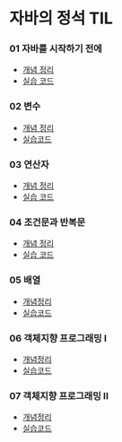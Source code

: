 # 자바의 정석 TIL

### 01 자바를 시작하기 전에
- [개념 정리](https://github.com/GitmasterLJH/java-til/blob/main/Java%EB%AC%B8%EB%B2%95/01%20%EC%9E%90%EB%B0%94%EB%A5%BC%20%EC%8B%9C%EC%9E%91%ED%95%98%EA%B8%B0%20%EC%A0%84%EC%97%90.md)
- [실습 코드](https://github.com/GitmasterLJH/java-til/blob/main/Java%EB%AC%B8%EB%B2%95/code/01%20%EC%9E%90%EB%B0%94%EB%A5%BC%20%EC%8B%9C%EC%9E%91%ED%95%98%EA%B8%B0%20%EC%A0%84%EC%97%90/code_1_1.java)
### 02 변수
- [개념 정리](https://github.com/GitmasterLJH/java-til/blob/main/Java%EB%AC%B8%EB%B2%95/02%20%EB%B3%80%EC%88%98.md)
- [실습코드](https://github.com/GitmasterLJH/java-til/blob/main/Java%EB%AC%B8%EB%B2%95/code/02%20%EB%B3%80%EC%88%98(Variable)/code_2_1.java)
### 03 연산자
- [개념 정리](https://github.com/GitmasterLJH/java-til/blob/main/Java%EB%AC%B8%EB%B2%95/03%20%EC%97%B0%EC%82%B0%EC%9E%90.md)
- [실습 코드](https://github.com/GitmasterLJH/java-til/blob/main/Java%EB%AC%B8%EB%B2%95/code/03%20%EC%97%B0%EC%82%B0%EC%9E%90(Operator)/code_3_1.java)
### 04 조건문과 반복문
- [개념 정리](https://github.com/GitmasterLJH/java-til/blob/main/Java%EB%AC%B8%EB%B2%95/04%20%EC%A1%B0%EA%B1%B4%EB%AC%B8%EA%B3%BC%20%EB%B0%98%EB%B3%B5%EB%AC%B8.md)
- [실습 코드](https://github.com/GitmasterLJH/java-til/blob/main/Java%EB%AC%B8%EB%B2%95/code/04%20%EC%A1%B0%EA%B1%B4%EB%AC%B8%EA%B3%BC%20%EB%B0%98%EB%B3%B5%EB%AC%B8/code_4_1.java)
### 05 배열
- [개념정리](https://github.com/GitmasterLJH/java-til/blob/main/Java%EB%AC%B8%EB%B2%95/05%20%EB%B0%B0%EC%97%B4.md)
- [실습코드](https://github.com/GitmasterLJH/java-til/blob/main/Java%EB%AC%B8%EB%B2%95/code/05%20%EB%B0%B0%EC%97%B4(Array)/code_5_1.java)
### 06 객체지향 프로그래밍 I
- [개념정리](https://github.com/GitmasterLJH/java-til/blob/main/Java%EB%AC%B8%EB%B2%95/06%20%EA%B0%9D%EC%B2%B4%EC%A7%80%ED%96%A5%20%ED%94%84%EB%A1%9C%EA%B7%B8%EB%9E%98%EB%B0%8D%20I.md)
- [실습코드](https://github.com/GitmasterLJH/java-til/tree/main/Java%EB%AC%B8%EB%B2%95/code/06%20%EA%B0%9D%EC%B2%B4%EC%A7%80%ED%96%A5%20%ED%94%84%EB%A1%9C%EA%B7%B8%EB%9E%98%EB%B0%8D%20I)

### 07 객체지향 프로그래밍 II

- [개념정리](https://github.com/GitmasterLJH/java-til/blob/main/Java%EB%AC%B8%EB%B2%95/07%20%EA%B0%9D%EC%B2%B4%EC%A7%80%ED%96%A5%20%ED%94%84%EB%A1%9C%EA%B7%B8%EB%9E%98%EB%B0%8D%20II.md)
- [실습코드]()
